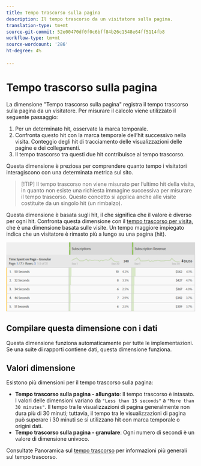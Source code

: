 ```yaml
---
title: Tempo trascorso sulla pagina
description: Il tempo trascorso da un visitatore sulla pagina.
translation-type: tm+mt
source-git-commit: 52e00470df0f0c6bff84b26c1548e64ff5114fb8
workflow-type: tm+mt
source-wordcount: '286'
ht-degree: 4%

---
```



# Tempo trascorso sulla pagina

La dimensione &quot;Tempo trascorso sulla pagina&quot; registra il tempo trascorso sulla pagina da un visitatore. Per misurare il calcolo viene utilizzato il seguente passaggio:

1. Per un determinato hit, osservate la marca temporale.
2. Confronta questo hit con la marca temporale dell’hit successivo nella visita. Conteggio degli hit di tracciamento delle visualizzazioni delle pagine e dei collegamenti.
3. Il tempo trascorso tra questi due hit contribuisce al tempo trascorso.

Questa dimensione è preziosa per comprendere quanto tempo i visitatori interagiscono con una determinata metrica sul sito.

>[!TIP] Il tempo trascorso non viene misurato per l’ultimo hit della visita, in quanto non esiste una richiesta immagine successiva per misurare il tempo trascorso. Questo concetto si applica anche alle visite costituite da un singolo hit (un rimbalzo).

Questa dimensione è basata sugli hit, il che significa che il valore è diverso per ogni hit. Confronta questa dimensione con il [tempo trascorso per visita](time-spent-per-visit.md), che è una dimensione basata sulle visite. Un tempo maggiore impiegato indica che un visitatore è rimasto più a lungo su una pagina (hit).

![Tempo trascorso sulla pagina](../metrics/assets/time-spent2.png)

## Compilare questa dimensione con i dati

Questa dimensione funziona automaticamente per tutte le implementazioni. Se una suite di rapporti contiene dati, questa dimensione funziona.

## Valori dimensione

Esistono più dimensioni per il tempo trascorso sulla pagina:

* **Tempo trascorso sulla pagina - allungato**: Il tempo trascorso è intasato. I valori delle dimensioni variano da `"Less than 15 seconds"` a `"More than 30 minutes"`. Il tempo tra le visualizzazioni di pagina generalmente non dura più di 30 minuti; tuttavia, il tempo tra le visualizzazioni di pagina può superare i 30 minuti se si utilizzano hit con marca temporale o origini dati.
* **Tempo trascorso sulla pagina - granulare**: Ogni numero di secondi è un valore di dimensione univoco.

Consultate Panoramica sul [tempo trascorso](../metrics/time-spent.md) per informazioni più generali sul tempo trascorso.
